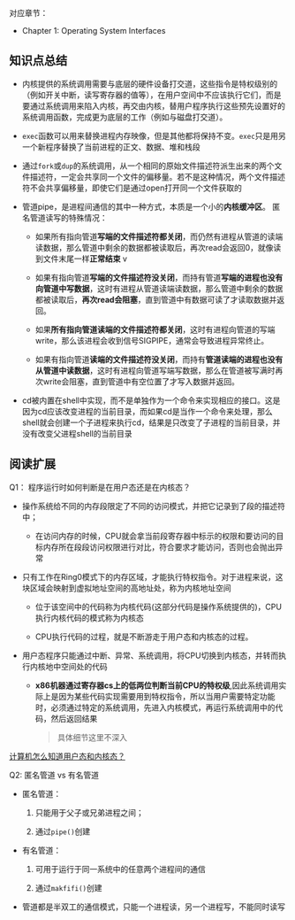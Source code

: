对应章节：
- Chapter 1: Operating System Interfaces

## 知识点总结
- 内核提供的系统调用需要与底层的硬件设备打交道，这些指令是特权级别的（例如开关中断，读写寄存器的值等），在用户空间中不应该执行它们，而是要通过系统调用来陷入内核，再交由内核，替用户程序执行这些预先设置好的系统调用函数，完成更为底层的工作（例如与磁盘打交道）。

- `exec`函数可以用来替换进程内存映像，但是其他都将保持不变。`exec`只是用另一个新程序替换了当前进程的正文、数据、堆和栈段

- 通过`fork`或`dup`的系统调用，从一个相同的原始文件描述符派生出来的两个文件描述符，一定会共享同一个文件的偏移量。若不是这种情况，两个文件描述符不会共享偏移量，即使它们是通过open打开同一个文件获取的

- 管道pipe，是进程间通信的其中一种方式，本质是一个小的**内核缓冲区**。 匿名管道读写的特殊情况：

    - 如果所有指向管道**写端的文件描述符都关闭**，而仍然有进程从管道的读端读数据，那么管道中剩余的数据都被读取后，再次read会返回0，就像读到文件末尾一样**正常结束**
    v
    - 如果有指向管道**写端的文件描述符没关闭**，而持有管道**写端的进程也没有向管道中写数据**，这时有进程从管道读端读数据，那么管道中剩余的数据都被读取后，**再次read会阻塞**，直到管道中有数据可读了才读取数据并返回。

    - 如果**所有指向管道读端的文件描述符都关闭**，这时有进程向管道的写端write，那么该进程会收到信号SIGPIPE，通常会导致进程异常终止。

    - 如果有指向管道**读端的文件描述符没关闭**，而持有**管道读端的进程也没有从管道中读数据**，这时有进程向管道写端写数据，那么在管道被写满时再次write会阻塞，直到管道中有空位置了才写入数据并返回。

- cd被内置在shell中实现，而不是单独作为一个命令来实现相应的接口。这是因为cd应该改变进程的当前目录，而如果cd是当作一个命令来处理，那么shell就会创建一个子进程来执行cd，结果是只改变了子进程的当前目录，并没有改变父进程shell的当前目录

## 阅读扩展
Q1： 程序运行时如何判断是在用户态还是在内核态？

- 操作系统给不同的内存段限定了不同的访问模式，并把它记录到了段的描述符中；

    - 在访问内存的时候，CPU就会拿当前段寄存器中标示的权限和要访问的目标内存所在段段访问权限进行对比，符合要求才能访问，否则也会抛出异常


- 只有工作在Ring0模式下的内存区域，才能执行特权指令。对于进程来说，这块区域会映射到虚拟地址空间的高地址处，称为内核地址空间

    - 位于该空间中的代码称为内核代码(这部分代码是操作系统提供的)，CPU执行内核代码的模式称为内核态
        
    - CPU执行代码的过程，就是不断游走于用户态和内核态的过程。

- 用户态程序只能通过中断、异常、系统调用，将CPU切换到内核态，并转而执行内核地中空间处的代码

    - **x86机器通过寄存器cs上的低两位判断当前CPU的特权级**,因此系统调用实际上是因为某些代码实现需要用到特权指令，所以当用户需要特定功能时，必须通过特定的系统调用，先进入内核模式，再运行系统调用中的代码，然后返回结果

        > 具体细节这里不深入

[计算机怎么知道用户态和内核态？](https://www.zhihu.com/question/26188312)

Q2: 匿名管道 vs 有名管道

- 匿名管道：
    1. 只能用于父子或兄弟进程之间；
    
    2. 通过`pipe()`创建

- 有名管道：

    1. 可用于运行于同一系统中的任意两个进程间的通信

    2. 通过`makfifi()`创建

- 管道都是半双工的通信模式，只能一个进程读，另一个进程写，不能同时读写


